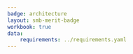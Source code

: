 ```yaml
---
badge: architecture
layout: smb-merit-badge
workbook: true
data:
    requirements: ../requirements.yaml
---
```

